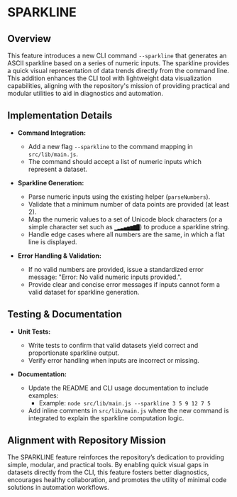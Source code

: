 # SPARKLINE

## Overview
This feature introduces a new CLI command `--sparkline` that generates an ASCII sparkline based on a series of numeric inputs. The sparkline provides a quick visual representation of data trends directly from the command line. This addition enhances the CLI tool with lightweight data visualization capabilities, aligning with the repository's mission of providing practical and modular utilities to aid in diagnostics and automation.

## Implementation Details
- **Command Integration:**
  - Add a new flag `--sparkline` to the command mapping in `src/lib/main.js`.
  - The command should accept a list of numeric inputs which represent a dataset.
  
- **Sparkline Generation:**
  - Parse numeric inputs using the existing helper (`parseNumbers`).
  - Validate that a minimum number of data points are provided (at least 2).
  - Map the numeric values to a set of Unicode block characters (or a simple character set such as `▁▂▃▄▅▆▇█`) to produce a sparkline string.
  - Handle edge cases where all numbers are the same, in which a flat line is displayed.

- **Error Handling & Validation:**
  - If no valid numbers are provided, issue a standardized error message: "Error: No valid numeric inputs provided.".
  - Provide clear and concise error messages if inputs cannot form a valid dataset for sparkline generation.

## Testing & Documentation
- **Unit Tests:**
  - Write tests to confirm that valid datasets yield correct and proportionate sparkline output.
  - Verify error handling when inputs are incorrect or missing.

- **Documentation:**
  - Update the README and CLI usage documentation to include examples:
    - Example: `node src/lib/main.js --sparkline 3 5 9 12 7 5`
  - Add inline comments in `src/lib/main.js` where the new command is integrated to explain the sparkline computation logic.

## Alignment with Repository Mission
The SPARKLINE feature reinforces the repository’s dedication to providing simple, modular, and practical tools. By enabling quick visual gaps in datasets directly from the CLI, this feature fosters better diagnostics, encourages healthy collaboration, and promotes the utility of minimal code solutions in automation workflows.